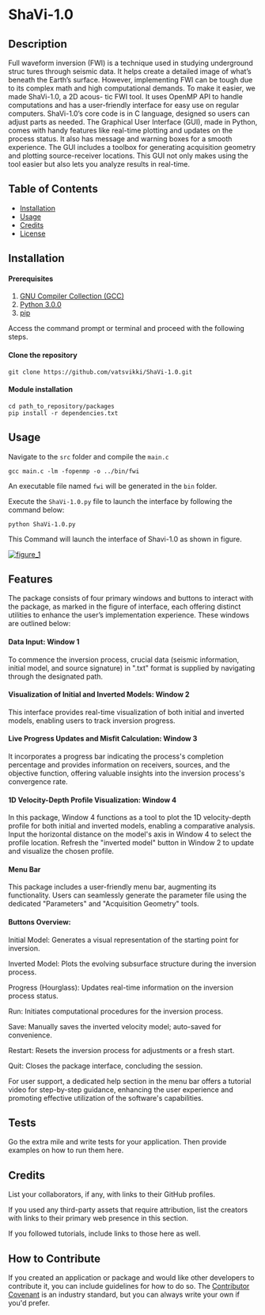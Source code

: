 # ShaVi-1.0

## Description

Full waveform inversion (FWI) is a technique used in studying underground struc
tures through seismic data. It helps create a detailed image of what’s beneath the
Earth’s surface. However, implementing FWI can be tough due to its complex math
and high computational demands. To make it easier, we made ShaVi-1.0, a 2D acous-
tic FWI tool. It uses OpenMP API to handle computations and has a user-friendly
interface for easy use on regular computers.
ShaVi-1.0’s core code is in C language, designed so users can adjust parts as needed.
The Graphical User Interface (GUI), made in Python, comes with handy features like
real-time plotting and updates on the process status. It also has message and warning
boxes for a smooth experience. The GUI includes a toolbox for generating acquisition
geometry and plotting source-receiver locations. This GUI not only makes using the
tool easier but also lets you analyze results in real-time.

## Table of Contents 

- [Installation](#installation)
- [Usage](#usage)
- [Credits](#credits)
- [License](#license)

## Installation
#### Prerequisites
1. [GNU Compiler Collection (GCC)](https://www.guru99.com/c-gcc-install.html)
2. [Python 3.0.0](https://www.python.org/downloads/)
3. [pip](https://pip.pypa.io/en/stable/installation/)

Access the command prompt or terminal and proceed with the following steps.
#### Clone the repository
```
git clone https://github.com/vatsvikki/ShaVi-1.0.git
```
#### Module installation
```
cd path_to_repository/packages
pip install -r dependencies.txt
```
## Usage

Navigate to the `src` folder and compile the `main.c`
```
gcc main.c -lm -fopenmp -o ../bin/fwi
```
An executable file named `fwi` will be generated in the `bin` folder. 

Execute the `ShaVi-1.0.py` file to launch the interface by following the command below:
```
python ShaVi-1.0.py
```
This Command will launch the interface of Shavi-1.0 as shown in figure.
    
   [ ![figure_1](https://github.com/vatsvikki/ShaVi-1.0/assets/50227308/91cabea1-3046-493a-868a-a06413278b7c)](https://github.com/vatsvikki/ShaVi-1.0/issues/1#issue-2057942027)
    

## Features

The package consists of four primary windows and buttons to interact with the package, as marked in the figure of interface, each offering distinct utilities to enhance the user’s implementation experience.
These windows are outlined below:

#### Data Input: Window 1

To commence the inversion process, crucial data (seismic information, initial model, and source signature) in ".txt" format is supplied by navigating through the designated path.

#### Visualization of Initial and Inverted Models: Window 2

This interface provides real-time visualization of both initial and inverted models, enabling users to track inversion progress.

#### Live Progress Updates and Misfit Calculation: Window 3

 It incorporates a progress bar indicating the process's completion percentage and provides information on receivers, sources, and the objective function, offering valuable insights into the inversion process's convergence rate.

 #### 1D Velocity-Depth Profile Visualization: Window 4

 In this package, Window 4 functions as a tool to plot the 1D velocity-depth profile for both initial and inverted models, enabling a comparative analysis. Input the horizontal distance on the model's axis in Window 4 to select the profile location. Refresh the "inverted model" button in Window 2 to update and visualize the chosen profile.

 #### Menu Bar
 
This package includes a user-friendly menu bar, augmenting its functionality. Users can seamlessly generate the parameter file using the dedicated "Parameters" and "Acquisition Geometry" tools.


#### Buttons Overview:

Initial Model: Generates a visual representation of the starting point for inversion.

Inverted Model: Plots the evolving subsurface structure during the inversion process.

Progress (Hourglass): Updates real-time information on the inversion process status.

Run: Initiates computational procedures for the inversion process.

Save: Manually saves the inverted velocity model; auto-saved for convenience.

Restart: Resets the inversion process for adjustments or a fresh start.

Quit: Closes the package interface, concluding the session.

For user support, a dedicated help section in the menu bar offers a tutorial video for step-by-step guidance, enhancing the user experience and promoting effective utilization of the software's capabilities.

## Tests

Go the extra mile and write tests for your application. Then provide examples on how to run them here.

## Credits

List your collaborators, if any, with links to their GitHub profiles.

If you used any third-party assets that require attribution, list the creators with links to their primary web presence in this section.

If you followed tutorials, include links to those here as well.

## How to Contribute

If you created an application or package and would like other developers to contribute it, you can include guidelines for how to do so. The [Contributor Covenant](https://www.contributor-covenant.org/) is an industry standard, but you can always write your own if you'd prefer.
